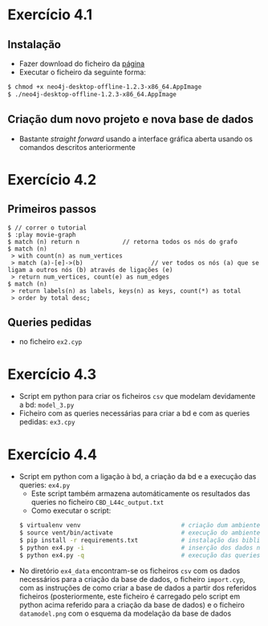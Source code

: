 
# Exercício 4.1
## Instalação
 - Fazer download do ficheiro da [página](https://neo4j.com/download/)
 - Executar o ficheiro da seguinte forma:
 ```bash
 $ chmod +x neo4j-desktop-offline-1.2.3-x86_64.AppImage
 $ ./neo4j-desktop-offline-1.2.3-x86_64.AppImage    
 ```

## Criação dum novo projeto e nova base de dados
 - Bastante *straight forward* usando a interface gráfica aberta usando os comandos descritos anteriormente

# Exercício 4.2
## Primeiros passos
```cypher
$ // correr o tutorial
$ :play movie-graph
$ match (n) return n            // retorna todos os nós do grafo
$ match (n)
 > with count(n) as num_vertices
 > match (a)-[e]->(b)                   // ver todos os nós (a) que se ligam a outros nós (b) através de ligações (e)
 > return num_vertices, count(e) as num_edges
$ match (n)
 > return labels(n) as labels, keys(n) as keys, count(*) as total
 > order by total desc;
```

## Queries pedidas
 - no ficheiro `ex2.cyp`


# Exercício 4.3
 - Script em python para criar os ficheiros `csv` que modelam devidamente a bd: `model_3.py`
 - Ficheiro com as queries necessárias para criar a bd e com as queries pedidas: `ex3.cpy`

# Exercício 4.4
 - Script em python com a ligação à bd, a criação da bd e a execução das queries: `ex4.py`
   - Este script também armazena automáticamente os resultados das queries no ficheiro `CBD_L44c_output.txt`
   - Como executar o script:
   ```bash
   $ virtualenv venv                            # criação dum ambiente virtual para o efeito
   $ source vent/bin/activate                   # execução do ambiente virtual
   $ pip install -r requirements.txt            # instalação das bibliotecas necessárias à execução do script
   $ python ex4.py -i                           # inserção dos dados na bd
   $ python ex4.py -q                           # execução das queries e consequente armazenamento dos resultados no ficheiro pedido 
   ```
 - No diretório `ex4_data` encontram-se os ficheiros `csv` com os dados necessários para a criação da base de dados, o ficheiro `import.cyp`, com as instruções de como criar a base de dados a partir dos referidos ficheiros (posteriormente, este ficheiro é carregado pelo script em python acima referido para a criação da base de dados) e o ficheiro `datamodel.png` com o esquema da modelação da base de dados
